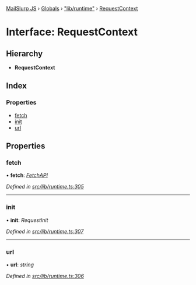 [MailSlurp JS](../README.md) › [Globals](../globals.md) › ["lib/runtime"](../modules/_lib_runtime_.md) › [RequestContext](_lib_runtime_.requestcontext.md)

# Interface: RequestContext

## Hierarchy

* **RequestContext**

## Index

### Properties

* [fetch](_lib_runtime_.requestcontext.md#fetch)
* [init](_lib_runtime_.requestcontext.md#init)
* [url](_lib_runtime_.requestcontext.md#url)

## Properties

###  fetch

• **fetch**: *[FetchAPI](../modules/_lib_runtime_.md#fetchapi)*

*Defined in [src/lib/runtime.ts:305](https://github.com/mailslurp/mailslurp-client-ts-js/blob/fc9510a/src/lib/runtime.ts#L305)*

___

###  init

• **init**: *RequestInit*

*Defined in [src/lib/runtime.ts:307](https://github.com/mailslurp/mailslurp-client-ts-js/blob/fc9510a/src/lib/runtime.ts#L307)*

___

###  url

• **url**: *string*

*Defined in [src/lib/runtime.ts:306](https://github.com/mailslurp/mailslurp-client-ts-js/blob/fc9510a/src/lib/runtime.ts#L306)*
